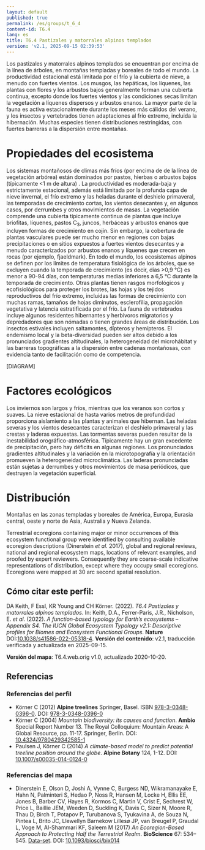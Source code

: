 ```yaml
---
layout: default
published: true
permalink: /es/groups/t_6_4
content-id: T6.4
lang: es
title: T6.4 Pastizales y matorrales alpinos templados
version: 'v2.1, 2025-09-15 02:39:53'
---
```


Los pastizales y matorrales alpinos templados se encuentran por encima de la línea de árboles, en montañas templadas y boreales de todo el mundo. La productividad estacional está limitada por el frío y la cubierta de nieve, a menudo con fuertes vientos. Los musgos, las hepáticas, los líquenes, las plantas con flores y los arbustos bajos generalmente forman una cubierta continua, excepto donde los fuertes vientos y las condiciones secas limitan la vegetación a líquenes dispersos y arbustos enanos. La mayor parte de la fauna es activa estacionalmente durante los meses más cálidos del verano, y los insectos y vertebrados tienen adaptaciones al frío extremo, incluida la hibernación. Muchas especies tienen distribuciones restringidas, con fuertes barreras a la dispersión entre montañas.

# Propiedades del ecosistema
 
Los sistemas montañosos de climas más fríos (por encima de de la línea de vegetación arbórea) están dominados por pastos, hierbas o arbustos bajos (típicamente <1 m de altura) . La productividad es moderada-baja y estrictamente estacional, además está limitada por la profunda capa de nieve invernal, el frío extremo y las heladas durante el deshielo primaveral, las temporadas de crecimiento cortas, los vientos desecantes y, en algunos casos, por derrumbes y otros movimientos de masas. La vegetación comprende una cubierta típicamente continua de plantas que incluye briofitas, líquenes, pastos C<sub>3</sub>, juncos, herbáceas y arbustos enanos que incluyen formas de crecimiento en cojín. Sin embargo, la cobertura de plantas vasculares puede ser mucho menor en regiones con bajas precipitaciones o en sitios expuestos a fuertes vientos desecantes y a menudo caracterizados por arbustos enanos y líquenes que crecen en rocas (por ejemplo, fjaeldmark). En todo el mundo, los ecosistemas alpinos se definen por los límites de temperatura fisiológica de los árboles, que se excluyen cuando la temporada de crecimiento (es decir, días >0,9 °C) es menor a 90-94 días, con temperaturas medias inferiores a 6,5 ​​°C durante la temporada de crecimiento. Otras plantas tienen rasgos morfológicos y ecofisiológicos para proteger los brotes, las hojas y los tejidos reproductivos del frío extremo, incluidas las formas de crecimiento con muchas ramas, tamaños de hojas diminutos, esclerofilia, propagación vegetativa y latencia estratificada por el frío. La fauna de vertebrados incluye algunos residentes hibernantes y herbívoros migratorios y depredadores que son nómadas o tienen grandes áreas de distribución. Los insectos estivales incluyen saltamontes, dípteros y hemípteros. El endemismo local y la beta-diversidad pueden ser altos debido a los pronunciados gradientes altitudinales, la heterogeneidad del microhábitat y las barreras topográficas a la dispersión entre cadenas montañosas, con evidencia tanto de facilitación como de competencia.

[DIAGRAM]

# Factores ecológicos
 
Los inviernos son largos y fríos, mientras que los veranos son cortos y suaves. La nieve estacional de hasta varios metros de profundidad proporciona aislamiento a las plantas y animales que hibernan. Las heladas severas y los vientos desecantes caracterizan el deshielo primaveral y las crestas y laderas expuestas. Las tormentas severas pueden resultar de la inestabilidad orográfico-atmosférica. Típicamente hay un gran excedente de precipitación, pero hay déficits en algunas regiones. Los pronunciados gradientes altitudinales y la variación en la microtopografía y la orientación promueven la heterogeneidad microclimática. Las laderas pronunciadas están sujetas a derrumbes y otros movimientos de masa periódicos, que destruyen la vegetación superficial.
 
# Distribución
 
Montañas en las zonas templadas y boreales de América, Europa, Eurasia central, oeste y norte de Asia, Australia y Nueva Zelanda.

Terrestrial ecoregions containing major or minor occurrences of this ecosystem functional group were identified by consulting available ecoregion descriptions (Dinerstein _et al._ 2017), global and regional reviews, national and regional ecosystem maps, locations of relevant examples, and proofed by expert reviewers. Consequently they are coarse-scale indicative representations of distribution, except where they occupy small ecoregions. Ecoregions were mapped at 30 arc second spatial resolution.

## Cómo citar este perfil:

DA Keith, F Essl, KR Young and CH Körner. (2022). *T6.4 Pastizales y matorrales alpinos templados*. In: Keith, D.A., Ferrer-Paris, J.R., Nicholson, E. *et al.* (2022). *A function-based typology for Earth’s ecosystems – Appendix S4. The IUCN Global Ecosystem Typology v2.1: Descriptive profiles for Biomes and Ecosystem Functional Groups*. **Nature** DOI:[10.1038/s41586-022-05318-4](https://doi.org/10.1038/s41586-022-05318-4).
**Versión del contenido**: v2.1, traducción verificada y actualizada en 2025-09-15.

**Versión del mapa**: T6.4.web.orig v1.0, actualizado 2020-10-20.

## Referencias

### Referencias del perfil
* Körner C (2012) **Alpine treelines** Springer, Basel. ISBN [978-3-0348-0396-0](https://www.springer.com/978-3-0348-0396-0). DOI: [978-3-0348-0396-0](http://doi.org/978-3-0348-0396-0)
* Körner C  (2004) *Mountain biodiversity: its causes and function*. **Ambio** Special Report Number 13. The Royal Colloquium: Mountain Areas: A Global Resource, pp. 11-17. Springer, Berlin. DOI: [10.4324/9780429342585-1](http://doi.org/10.4324/9780429342585-1)
* Paulsen J, Körner C (2014) *A climate-based model to predict potential treeline position around the globe*. **Alpine Botany** 124, 1-12. DOI: [10.1007/s00035-014-0124-0](http://doi.org/10.1007/s00035-014-0124-0)

### Referencias del mapa
* Dinerstein E, Olson D, Joshi A, Vynne C, Burgess ND, Wikramanayake E, Hahn N, Palminteri S, Hedao P, Noss R, Hansen M, Locke H, Ellis EE, Jones B, Barber CV, Hayes R, Kormos C, Martin V, Crist E, Sechrest W, Price L, Baillie JEM, Weeden D, Suckling K, Davis C, Sizer N, Moore R, Thau D, Birch T, Potapov P, Turubanova S, Tyukavina A, de Souza N, Pintea L, Brito JC, Llewellyn Barnekow Lillesø JP, van Breugel P, Graudal L, Voge M, Al-Shammari KF, Saleem M  (2017) *An Ecoregion-Based Approach to Protecting Half the Terrestrial Realm*. **BioScience** 67: 534–545. [Data-set](https://ecoregions2017.appspot.com/). DOI: [10.1093/biosci/bix014](http://doi.org/10.1093/biosci/bix014)
